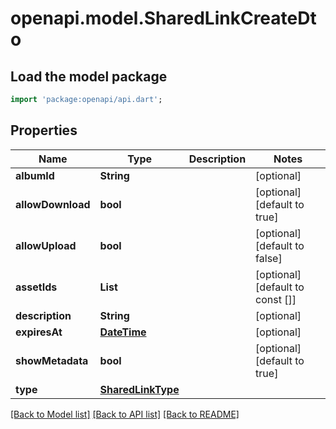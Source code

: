 # openapi.model.SharedLinkCreateDto

## Load the model package
```dart
import 'package:openapi/api.dart';
```

## Properties
Name | Type | Description | Notes
------------ | ------------- | ------------- | -------------
**albumId** | **String** |  | [optional] 
**allowDownload** | **bool** |  | [optional] [default to true]
**allowUpload** | **bool** |  | [optional] [default to false]
**assetIds** | **List<String>** |  | [optional] [default to const []]
**description** | **String** |  | [optional] 
**expiresAt** | [**DateTime**](DateTime.md) |  | [optional] 
**showMetadata** | **bool** |  | [optional] [default to true]
**type** | [**SharedLinkType**](SharedLinkType.md) |  | 

[[Back to Model list]](../README.md#documentation-for-models) [[Back to API list]](../README.md#documentation-for-api-endpoints) [[Back to README]](../README.md)


